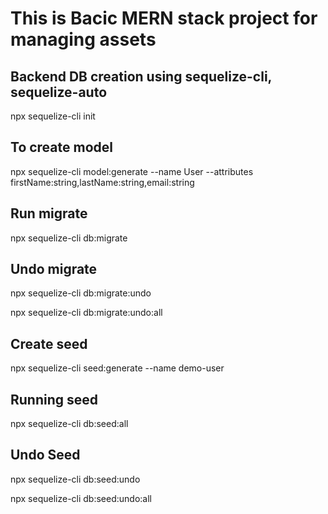# This is Bacic MERN stack project for managing assets

## Backend DB creation using sequelize-cli, sequelize-auto

npx sequelize-cli init

## To create model

npx sequelize-cli model:generate --name User --attributes firstName:string,lastName:string,email:string

## Run migrate

npx sequelize-cli db:migrate

## Undo migrate

npx sequelize-cli db:migrate:undo

npx sequelize-cli db:migrate:undo:all

## Create seed

npx sequelize-cli seed:generate --name demo-user

## Running seed

npx sequelize-cli db:seed:all

## Undo Seed

npx sequelize-cli db:seed:undo

npx sequelize-cli db:seed:undo:all
